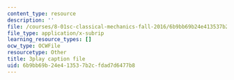 ```yaml
---
content_type: resource
description: ''
file: /courses/8-01sc-classical-mechanics-fall-2016/6b9bb69b24e413537b2cfdad7d6477b8_FSW9EQNZvxI.srt
file_type: application/x-subrip
learning_resource_types: []
ocw_type: OCWFile
resourcetype: Other
title: 3play caption file
uid: 6b9bb69b-24e4-1353-7b2c-fdad7d6477b8
---
```

